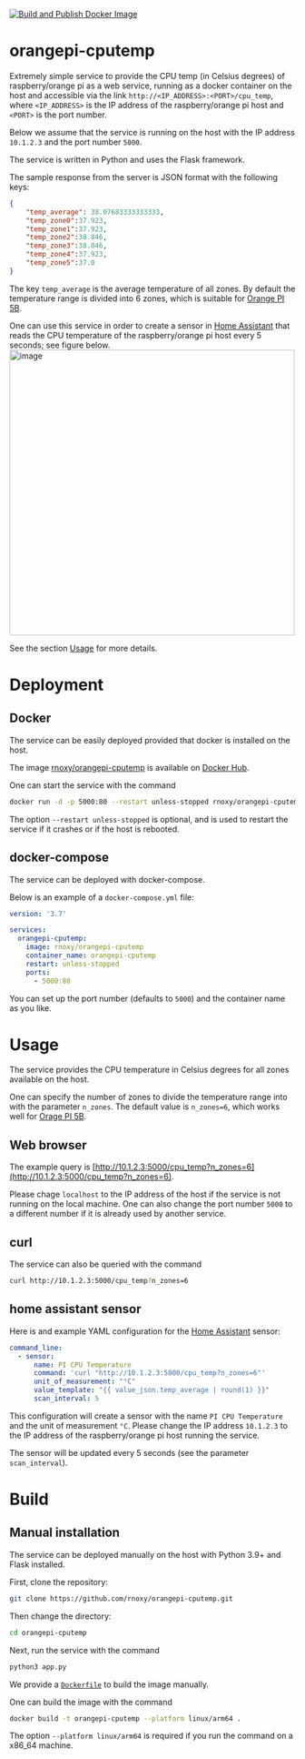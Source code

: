 [![Build and Publish Docker Image](https://github.com/rnoxy/orangepi-cputemp/actions/workflows/build.yml/badge.svg)](https://github.com/rnoxy/orangepi-cputemp/actions/workflows/build.yml)

# orangepi-cputemp
Extremely simple service to provide the CPU temp (in Celsius degrees) of raspberry/orange pi as a web service,
running as a docker container on the host and accessible via the link `http://<IP_ADDRESS>:<PORT>/cpu_temp`,
where `<IP_ADDRESS>` is the IP address of the raspberry/orange pi host and `<PORT>` is the port number.

Below we assume that the service is running on the host with the IP address `10.1.2.3` and the port number `5000`.

The service is written in Python and uses the Flask framework.

The sample response from the server is JSON format with the following keys:
```json
{
    "temp_average": 38.07683333333333,
    "temp_zone0":37.923,
    "temp_zone1":37.923,
    "temp_zone2":38.846,
    "temp_zone3":38.846,
    "temp_zone4":37.923,
    "temp_zone5":37.0
}
```

The key `temp_average` is the average temperature of all zones.
By default the temperature range is divided into 6 zones, which is suitable for [Orange PI 5B](http://www.orangepi.org/html/hardWare/computerAndMicrocontrollers/details/Orange-Pi-5B.html).


One can use this service in order to create a sensor in [Home Assistant](https://www.home-assistant.io/) that reads the CPU temperature of the raspberry/orange pi host every 5 seconds; see figure below.
<img width="502" alt="image" src="https://github.com/rnoxy/orangepi-cputemp/assets/12031664/b23a7ce0-639f-433f-ade4-a60b03449aef">

See the section [Usage](#usage) for more details.


# Deployment

## Docker
The service can be easily deployed provided that docker is installed on the host.

The image 
[rnoxy/orangepi-cputemp](https://hub.docker.com/repository/docker/rnoxy/orangepi-cputemp/general)
is available on [Docker Hub](https://hub.docker.com/repository/docker/rnoxy/orangepi-cputemp/general).

One can start the service with the command
```bash
docker run -d -p 5000:80 --restart unless-stopped rnoxy/orangepi-cputemp
```
The option `--restart unless-stopped` is optional, and is used to restart the service
if it crashes or if the host is rebooted.

## docker-compose
The service can be deployed with docker-compose.

Below is an example of a `docker-compose.yml` file:
```yaml
version: '3.7'

services:
  orangepi-cputemp:
    image: rnoxy/orangepi-cputemp
    container_name: orangepi-cputemp
    restart: unless-stopped
    ports:
      - 5000:80
```

You can set up the port number (defaults to `5000`) and the container name as you like.


# Usage

The service provides the CPU temperature in Celsius degrees for all zones available on the host.

One can specify the number of zones to divide the temperature range into with the parameter `n_zones`.
The default value is `n_zones=6`, which works well for [Orage PI 5B](http://www.orangepi.org/html/hardWare/computerAndMicrocontrollers/details/Orange-Pi-5B.html).

## Web browser
The example query is [http://10.1.2.3:5000/cpu_temp?n_zones=6](http://10.1.2.3:5000/cpu_temp?n_zones=6).
 
Please chage `localhost` to the IP address of the host if the service is not running on the local machine.
One can also change the port number `5000` to a different number if it is already used by another service.


## curl
The service can also be queried with the command
```bash
curl http://10.1.2.3:5000/cpu_temp?n_zones=6
```

## home assistant sensor
Here is and example YAML configuration for the [Home Assistant](https://www.home-assistant.io/) sensor:
```yaml
command_line:
  - sensor:
      name: PI CPU Temperature
      command: 'curl "http://10.1.2.3:5000/cpu_temp?n_zones=6"'
      unit_of_measurement: "°C"
      value_template: "{{ value_json.temp_average | round(1) }}"
      scan_interval: 5
```

This configuration will create a sensor with the name `PI CPU Temperature` and the unit of measurement `°C`.
Please change the IP address `10.1.2.3` to the IP address of the raspberry/orange pi host running the service.

The sensor will be updated every 5 seconds (see the parameter `scan_interval`).


# Build

## Manual installation
The service can be deployed manually on the host with Python 3.9+ and Flask installed.

First, clone the repository:
```bash
git clone https://github.com/rnoxy/orangepi-cputemp.git
```

Then change the directory:
```bash
cd orangepi-cputemp
```

Next, run the service with the command
```bash
python3 app.py
```

We provide a [`Dockerfile`](Dockerfile) to build the image manually.

One can build the image with the command
```bash
docker build -t orangepi-cputemp --platform linux/arm64 .
```

The option `--platform linux/arm64` is required if you run the command on a x86_64 machine.
